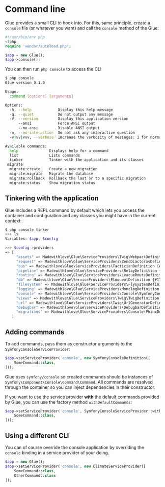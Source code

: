 # Command line

Glue provides a small CLI to hook into. For this, same principle, create a `console` file (or whatever you want) and call the `console` method of the Glue:

```php
#!/usr/bin/env php
<?php
require 'vendor/autoload.php';

$app = new Glue();
$app->console();
```

You can then run `php console` to access the CLI:

```bash
$ php console
Glue version 0.1.0

Usage:
  command [options] [arguments]

Options:
  -h, --help            Display this help message
  -q, --quiet           Do not output any message
  -V, --version         Display this application version
      --ansi            Force ANSI output
      --no-ansi         Disable ANSI output
  -n, --no-interaction  Do not ask any interactive question
  -v|vv|vvv, --verbose  Increase the verbosity of messages: 1 for normal output, 2 for more verbose output and 3 for debug

Available commands:
  help              Displays help for a command
  list              Lists commands
  tinker            Tinker with the application and its classes
 migrate
  migrate:create    Create a new migration
  migrate:migrate   Migrate the database
  migrate:rollback  Rollback the last or to a specific migration
  migrate:status    Show migration status
```

## Tinkering with the application

Glue includes a REPL command by default which lets you access the container and configuration and any classes you might have in the current context:

```bash
$ php console tinker
>>> ls
Variables: $app, $config

>>> $config->providers
=> [
     "assets" => Madewithlove\Glue\ServiceProviders\Twig\WebpackDefinition {#12},
     "request" => Madewithlove\Glue\ServiceProviders\ZendDiactorosDefinition {#13},
     "bus" => Madewithlove\Glue\ServiceProviders\TacticianDefinition {#14},
     "pipeline" => Madewithlove\Glue\ServiceProviders\RelayDefinition {#15},
     "routing" => Madewithlove\Glue\ServiceProviders\LeagueRouteDefinition {#16},
     "db" => Madewithlove\Glue\ServiceProviders\EloquentDefinition {#17},
     "filesystem" => Madewithlove\Glue\ServiceProviders\FlysystemDefinition {#18},
     "logging" => Madewithlove\Glue\ServiceProviders\MonologDefinition {#20},
     "console" => Madewithlove\Glue\ServiceProviders\Console\SymfonyConsoleDefinition {#21},
     "views" => Madewithlove\Glue\ServiceProviders\Twig\TwigDefinition {#22},
     "url" => Madewithlove\Glue\ServiceProviders\Twig\UrlGeneratorDefinition {#25},
     "debugbar" => Madewithlove\Glue\ServiceProviders\DebugbarDefinition {#26},
     "migrations" => Madewithlove\Glue\ServiceProviders\Console\PhinxDefinition {#27},
   ]
```

## Adding commands

To add commands, pass them as constructor arguments to the `SymfonyConsoleServiceProvider`:

```php
$app->setServiceProvider('console', new SymfonyConsoleDefinition([
    SomeCommand::class,
]));
```

Glue uses `symfony/console` so created commands should be instances of `Symfony\Component\Console\Command\Command`.
All commands are resolved through the container so you can inject dependencies in their constructor.

If you want to use the service provider **with** the default commands provided by Glue, you can use the factory method `withDefaultCommands`:

```php
$app->setServiceProvider('console', SymfonyConsoleServiceProvider::withDefaultCommands([
    SomeCommand::class,
]));
```

## Using a different CLI

You can of course override the console application by overriding the `console` binding in a service provider of your doing.

```php
$app = new Glue();
$app->setServiceProvider('console', new ClimateServiceProvider([
    SomeCommand::class,
    OtherCommand::class
]);
```
